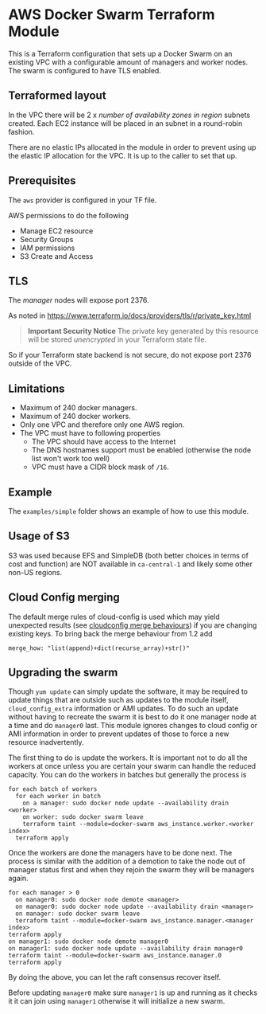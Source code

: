 # AWS Docker Swarm Terraform Module

This is a Terraform configuration that sets up a Docker Swarm on an existing VPC with a configurable amount of managers and worker nodes. The swarm is configured to have TLS enabled.

## Terraformed layout

In the VPC there will be 2 x _number of availability zones in region_ subnets created. Each EC2 instance will be placed in an subnet in a round-robin fashion.

There are no elastic IPs allocated in the module in order to prevent using up the elastic IP allocation for the VPC. It is up to the caller to set that up.

## Prerequisites

The `aws` provider is configured in your TF file.

AWS permissions to do the following

- Manage EC2 resource
- Security Groups
- IAM permissions
- S3 Create and Access

## TLS

The _manager_ nodes will expose port 2376.

As noted in https://www.terraform.io/docs/providers/tls/r/private_key.html

> **Important Security Notice** The private key generated by this resource will be stored _unencrypted_ in your Terraform state file.

So if your Terraform state backend is not secure, do not expose port 2376 outside of the VPC.

## Limitations

- Maximum of 240 docker managers.
- Maximum of 240 docker workers.
- Only one VPC and therefore only one AWS region.
- The VPC must have to following properties
  - The VPC should have access to the Internet
  - The DNS hostnames support must be enabled (otherwise the node list won't work too well)
  - VPC must have a CIDR block mask of `/16`.

## Example

The `examples/simple` folder shows an example of how to use this module.

## Usage of S3

S3 was used because EFS and SimpleDB (both better choices in terms of cost and function) are NOT available in `ca-central-1` and likely some other non-US regions.

## Cloud Config merging

The default merge rules of cloud-config is used which may yield unexpected results (see [cloudconfig merge behaviours](https://jen20.com/2015/10/04/cloudconfig-merging.html)) if you are changing existing keys. To bring back the merge behaviour from 1.2 add

    merge_how: "list(append)+dict(recurse_array)+str()"

## Upgrading the swarm

Though `yum update` can simply update the software, it may be required to update things that are outside such as updates to the module itself, `cloud_config_extra` information or AMI updates. To do such an update without having to recreate the swarm it is best to do it one manager node at a time and do `manager0` last. This module ignores changes to cloud config or AMI information in order to prevent updates of those to force a new resource inadvertently.

The first thing to do is update the workers. It is important not to do all the workers at once unless you are certain your swarm can handle the reduced capacity. You can do the workers in batches but generally the process is

    for each batch of workers
      for each worker in batch
        on a manager: sudo docker node update --availability drain <worker>
        on worker: sudo docker swarm leave
        terraform taint --module=docker-swarm aws_instance.worker.<worker index>
      terraform apply

Once the workers are done the managers have to be done next. The process is similar with the addition of a demotion to take the node out of manager status first and when they rejoin the swarm they will be managers again.

    for each manager > 0
      on manager0: sudo docker node demote <manager>
      on manager0: sudo docker node update --availability drain <manager>
      on manager: sudo docker swarm leave
      terraform taint --module=docker-swarm aws_instance.manager.<manager index>
    terraform apply
    on manager1: sudo docker node demote manager0
    on manager1: sudo docker node update --availability drain manager0
    terraform taint --module=docker-swarm aws_instance.manager.0
    terraform apply

By doing the above, you can let the raft consensus recover itself.

Before updating `manager0` make sure `manager1` is up and running as it checks it it can join using `manager1` otherwise it will initialize a new swarm.
